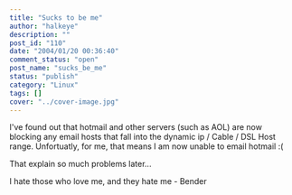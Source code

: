 ```yaml
---
title: "Sucks to be me"
author: "halkeye"
description: ""
post_id: "110"
date: "2004/01/20 00:36:40"
comment_status: "open"
post_name: "sucks_be_me"
status: "publish"
category: "Linux"
tags: []
cover: "../cover-image.jpg"
---
```


I've found out that hotmail and other servers (such as AOL) are now blocking any email hosts that fall into the dynamic ip / Cable / DSL Host range. Unfortuatly, for me, that means I am now unable to email hotmail :(

That explain so much problems later...

  

I hate those who love me, and they hate me \- Bender
